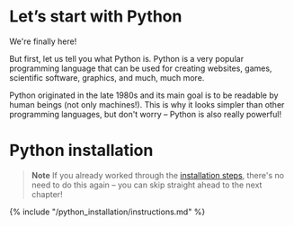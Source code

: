 # Let’s start with Python

We're finally here!

But first, let us tell you what Python is. Python is a very popular programming 
language that can be used for creating websites, games, scientific software, 
graphics, and much, much more.

Python originated in the late 1980s and its main goal is to be readable by 
human beings (not only machines!). 
This is why it looks simpler than other programming languages, 
but don't worry – Python is also really powerful!

# Python installation

> **Note** If you already worked through the 
[installation steps](../installation/README.md), there's no need to do this 
again – you can skip straight ahead to the next chapter!

{% include "/python_installation/instructions.md" %}

